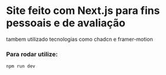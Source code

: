 # Site feito com Next.js para fins pessoais e de avaliação

tambem utilizado tecnologias como chadcn e framer-motion

### Para rodar utilize:
    npm run dev

